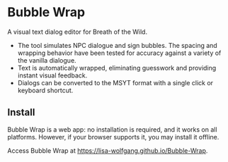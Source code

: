 # Bubble Wrap

A visual text dialog editor for Breath of the Wild.

- The tool simulates NPC dialogue and sign bubbles. The spacing and wrapping behavior have been tested for accuracy against a variety of the vanilla dialogue.
- Text is automatically wrapped, eliminating guesswork and providing instant visual feedback.
- Dialogs can be converted to the MSYT format with a single click or keyboard shortcut.

## Install

Bubble Wrap is a web app: no installation is required, and it works on all platforms. However, if your browser supports it, you may install it offline.

Access Bubble Wrap at https://lisa-wolfgang.github.io/Bubble-Wrap.
